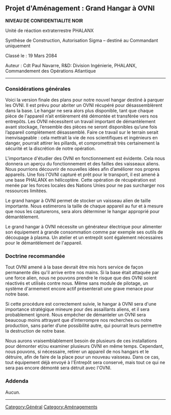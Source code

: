 ## Projet d'Aménagement : Grand Hangar à OVNI

**NIVEAU DE CONFIDENTIALITE NOIR**

Unité de réaction extraterrestre PHALANX

Synthèse de Construction, Autorisation Sigma – destiné au Commandant
uniquement

Classé le : 19 Mars 2084

Auteur : Cdt Paul Navarre, R&D: Division Ingénierie, PHALANX,
Commandement des Opérations Atlantique

------------------------------------------------------------------------

### Considérations générales

Voici la version finale des plans pour notre nouvel hangar destiné à
parquer les OVNI. Il est prévu pour abriter un OVNI récupéré pour
désassemblèrent dans la base. Le hangar ne sera alors plus disponible,
tant que chaque pièce de l'appareil n’ait entièrement été démontée et
transférée vers nos entrepôts. Les OVNI nécessitent un travail important
de démantèlement avant stockage, l’ensemble des pièces ne seront
disponibles qu’une fois l’appareil complètement désassemblé. Faire ce
travail sur le terrain serait inenvisageable : cela mettrait la vie de
nos scientifiques et ingénieurs en danger, pourrait attirer les
pillards, et compromettrait très certainement la sécurité et la
discrétion de notre opération.

L'importance d'étudier des OVNI en fonctionnement est évidente. Cela
nous donnera un aperçu du fonctionnement et des failles des vaisseaux
aliens. Nous pourrions découvrir de nouvelles idées afin d’améliorer nos
propres appareils. Une fois l'OVNI capturé et prêt pour le transport, il
est amené à une base PHALANX en hélicoptère. Cette opération de
récupération est menée par les forces locales des Nations Unies pour ne
pas surcharger nos ressources limitées.

Le grand hangar à OVNI permet de stocker un vaisseau alien de taille
importante. Nous estimerons la taille de chaque appareil au fur et à
mesure que nous les capturerons, sera alors déterminer le hangar
approprié pour démantèlement.

Le grand hangar à OVNI nécessite un générateur électrique pour alimenter
son équipement à grande consommation comme par exemple ses outils de
découpage à plasma. Un atelier et un entrepôt sont également nécessaires
pour le démantèlement de l'appareil.

### Doctrine recommandée

Tout OVNI amené à la base devrait être mis hors service de façon
permanente dès qu'il arrive entre nos mains. Si la base était attaquée
par une force alien, nous ne pouvons prendre le risque que des OVNI
soient réactivés et utilisés contre nous. Même sans module de pilotage,
un système d'armement encore actif présenterait une grave menace pour
notre base.

Si cette procédure est correctement suivie, le hangar à OVNI sera d'une
importance stratégique mineure pour des assaillants aliens, et il sera
probablement ignoré. Nous empêcher de démanteler un OVNI sera beaucoup
moins attrayant que d’interrompre nos recherches ou notre production,
sans parler d’une possibilité autre, qui pourrait leurs permettre la
destruction de notre base.

Nous aurons vraisemblablement besoin de plusieurs de ces installations
pour démonter et/ou examiner plusieurs OVNI en même temps. Cependant,
nous pouvons, si nécessaire, retirer un appareil de nos hangars et le
détruire, afin de faire de la place pour un nouveau vaisseau. Dans ce
cas, tout équipement déjà envoyé à l'Entrepôt sera conservé, mais tout
ce qui ne sera pas encore démonté sera détruit avec l'OVNI.

### Addenda

Aucun.

------------------------------------------------------------------------

[Category:Général](Category:Général "wikilink")
[Category:Aménagements](Category:Aménagements "wikilink")
